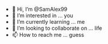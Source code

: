 - 👋 Hi, I’m @SamAlex99
- 👀 I’m interested in ... you
- 🌱 I’m currently learning ... me 
- 💞️ I’m looking to collaborate on ... life
- 📫 How to reach me ... guess

<!---
SamAlex99/SamAlex99 is a ✨ special ✨ repository because its `README.md` (this file) appears on your GitHub profile.
You can click the Preview link to take a look at your changes.
--->
